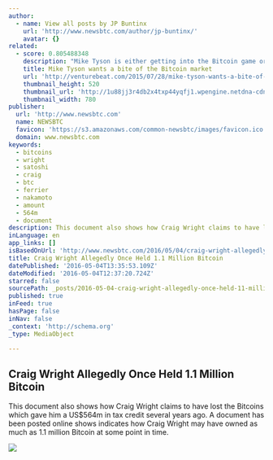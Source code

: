 ```yaml
---
author:
  - name: View all posts by JP Buntinx
    url: 'http://www.newsbtc.com/author/jp-buntinx/'
    avatar: {}
related:
  - score: 0.805488348
    description: "Mike Tyson is either getting into the Bitcoin game or is getting scammed out of a bunch of money. Tyson, a former heavyweight boxing world champion, tweeted a link this weekend to a website with the best URL you'll see all year: Coming soon... http://t.co/Blf592VtUW ... Changing the way we get change."
    title: Mike Tyson wants a bite of the Bitcoin market
    url: 'http://venturebeat.com/2015/07/28/mike-tyson-wants-a-bite-of-the-bitcoin-market/'
    thumbnail_height: 520
    thumbnail_url: 'http://1u88jj3r4db2x4txp44yqfj1.wpengine.netdna-cdn.com/wp-content/uploads/2015/07/tyson-780x520.jpg'
    thumbnail_width: 780
publisher:
  url: 'http://www.newsbtc.com'
  name: NEWSBTC
  favicon: 'https://s3.amazonaws.com/common-newsbtc/images/favicon.ico'
  domain: www.newsbtc.com
keywords:
  - bitcoins
  - wright
  - satoshi
  - craig
  - btc
  - ferrier
  - nakamoto
  - amount
  - 564m
  - document
description: This document also shows how Craig Wright claims to have lost the Bitcoins which gave him a US$564m in tax credit several years ago. A document has been posted online shows indicates how Craig Wright may have owned as much as 1.1 million Bitcoin at some point in time.
inLanguage: en
app_links: []
isBasedOnUrl: 'http://www.newsbtc.com/2016/05/04/craig-wright-allegedly-held-1-1-million-bitcoin/'
title: Craig Wright Allegedly Once Held 1.1 Million Bitcoin
datePublished: '2016-05-04T13:35:53.109Z'
dateModified: '2016-05-04T12:37:20.724Z'
starred: false
sourcePath: _posts/2016-05-04-craig-wright-allegedly-once-held-11-million-bitcoin.md
published: true
inFeed: true
hasPage: false
inNav: false
_context: 'http://schema.org'
_type: MediaObject

---
```

<article style=""><h1>Craig Wright Allegedly Once Held 1.1 Million Bitcoin</h1><p>This document also shows how Craig Wright claims to have lost the Bitcoins which gave him a US$564m in tax credit several years ago. A document has been posted online shows indicates how Craig Wright may have owned as much as 1.1 million Bitcoin at some point in time.</p><img src="http://s3.amazonaws.com/main-newsbtc-images/2016/05/04125111/shutterstock_194972756.jpg" /></article>
